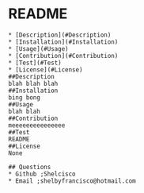 # README

    * [Description](#Description)
    * [Installation](#Installation)
    * [Usage](#Usage)
    * [Contribution](#Contribution)
    * [Test](#Test)
    * [License](#License)
    ##Description
    blah blah blah
    ##Installation
    bing bong
    ##Usage
    blah blah
    ##Contribution
    meeeeeeeeeeeeeee
    ##Test
    README
    ##License
    None

    ## Questions
    * Github ;Shelcisco
    * Email ;shelbyfrancisco@hotmail.com